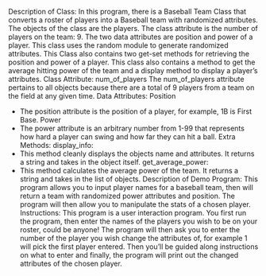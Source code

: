 Description of Class:
In this program, there is a Baseball Team Class that converts a roster of players into a Baseball team with randomized attributes. The objects of the class are the players. The class attribute is the number of players on the team: 9. The two data attributes are position and power of a player. This class uses the random module to generate randomized attributes. This Class also contains two get-set methods for retrieving the position and power of a player. This class also contains a method to get the average hitting power of the team and a display method to display a player’s attributes.
Class Attribute: num_of_players
	The num_of_players attribute pertains to all objects because there are a total of 9 players from a team on the field at any given time.
Data Attributes:
	Position
-	The position attribute is the position of a player, for example, 1B is First Base.
Power
-	The power attribute is an arbitrary number from 1-99 that represents how hard a player can swing and how far they can hit a ball.
Extra Methods:
display_info: 
-	This method cleanly displays the objects name and attributes. It returns a string and takes in the object itself.
get_average_power:
-	This method calculates the average power of the team. It returns a string  and takes in the list of objects.
Description of Demo Program:
	This program allows you to input player names for a baseball team, then will return a team with randomized power attributes and position. The program will then allow you to manipulate the stats of a chosen player.
Instructions:
	This program is a user interaction program. You first run the program, then enter the names of the players you wish to be on your roster, could be anyone! The program will then ask you to enter the number of the player you wish change the attributes of, for example 1 will pick the first player entered. Then you’ll be guided along instructions on what to enter and finally, the program will print out the changed attributes of the chosen player.
